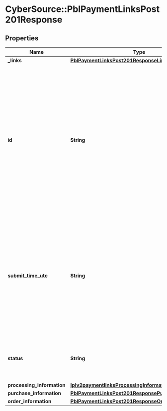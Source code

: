 # CyberSource::PblPaymentLinksPost201Response

## Properties
Name | Type | Description | Notes
------------ | ------------- | ------------- | -------------
**_links** | [**PblPaymentLinksPost201ResponseLinks**](PblPaymentLinksPost201ResponseLinks.md) |  | [optional] 
**id** | **String** | An unique identification number generated by Cybersource to identify the submitted request. Returned by all services. It is also appended to the endpoint of the resource. On incremental authorizations, this value with be the same as the identification number returned in the original authorization response.  | [optional] 
**submit_time_utc** | **String** | Time of request in UTC. Format: &#x60;YYYY-MM-DDThh:mm:ssZ&#x60; **Example** &#x60;2016-08-11T22:47:57Z&#x60; equals August 11, 2016, at 22:47:57 (10:47:57 p.m.). The &#x60;T&#x60; separates the date and the time. The &#x60;Z&#x60; indicates UTC.  Returned by Cybersource for all services.  | [optional] 
**status** | **String** | The status of the purchase or donation link.  Possible values: - ACTIVE - INACTIVE  | [optional] 
**processing_information** | [**Iplv2paymentlinksProcessingInformation**](Iplv2paymentlinksProcessingInformation.md) |  | [optional] 
**purchase_information** | [**PblPaymentLinksPost201ResponsePurchaseInformation**](PblPaymentLinksPost201ResponsePurchaseInformation.md) |  | [optional] 
**order_information** | [**PblPaymentLinksPost201ResponseOrderInformation**](PblPaymentLinksPost201ResponseOrderInformation.md) |  | [optional] 



